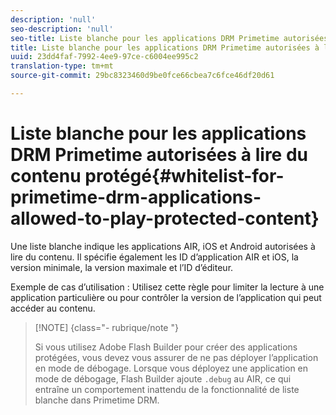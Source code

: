 ```yaml
---
description: 'null'
seo-description: 'null'
seo-title: Liste blanche pour les applications DRM Primetime autorisées à lire du contenu protégé
title: Liste blanche pour les applications DRM Primetime autorisées à lire du contenu protégé
uuid: 23dd4faf-7992-4ee9-97ce-c6004ee995c2
translation-type: tm+mt
source-git-commit: 29bc8323460d9be0fce66cbea7c6fce46df20d61

---
```



# Liste blanche pour les applications DRM Primetime autorisées à lire du contenu protégé{#whitelist-for-primetime-drm-applications-allowed-to-play-protected-content}

Une liste blanche indique les applications AIR, iOS et Android autorisées à lire du contenu. Il spécifie également les ID d’application AIR et iOS, la version minimale, la version maximale et l’ID d’éditeur.

Exemple de cas d’utilisation : Utilisez cette règle pour limiter la lecture à une application particulière ou pour contrôler la version de l’application qui peut accéder au contenu.

>[!NOTE] {class=&quot;- rubrique/note &quot;}
>
>Si vous utilisez Adobe Flash Builder pour créer des applications protégées, vous devez vous assurer de ne pas déployer l’application en mode de débogage. Lorsque vous déployez une application en mode de débogage, Flash Builder ajoute `.debug` au AIR, ce qui entraîne un comportement inattendu de la fonctionnalité de liste blanche dans Primetime DRM.

